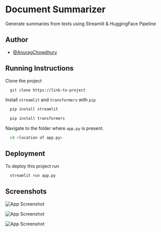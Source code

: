 
# Document Summarizer

Generate summaries from texts using Streamlit & HuggingFace Pipeline


## Author

- [@AnuragChowdhury](https://www.github.com/AnuragChowdhury)


## Running Instructions
Clone the project
```bash
  git clone https://link-to-project
  ```

Install `streamlit` and `transformers` with `pip`
```bash
  pip install streamlit
  ```
```bash
  pip install transformers
  ```
Navigate to the folder where `app.py` is present.
```bash
  cd <location of app.py>
  ```    

## Deployment

To deploy this project run

```bash
  streamlit run app.py
```


## Screenshots

![App Screenshot](https://via.placeholder.com/468x300?text=App+Screenshot+Here)

![App Screenshot](https://via.placeholder.com/468x300?text=App+Screenshot+Here)

![App Screenshot](https://via.placeholder.com/468x300?text=App+Screenshot+Here)

